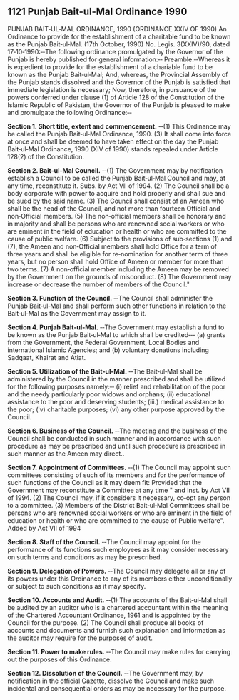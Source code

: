 ## 1121 Punjab Bait-ul-Mal Ordinance 1990
 
PUNJAB BAIT‑UL‑MAL ORDINANCE, 1990
(ORDINANCE XXIV OF 1990)
An Ordinance to provide for the establishment of a charitable fund to be known as the Punjab Bait‑ul‑Mal.
(17th October, 1990)
No. Legis. 3(XXIV)/90, dated 17‑10‑1990:‑‑The following ordinance promulgated by the Governor of the Punjab is hereby published for general information:‑‑
Preamble.‑‑Whereas it is expedient to provide for the establishment of a chariable fund to be known as the Punjab Bait‑ul‑Mal;
And, whereas, the Provincial Assembly of the Punjab stands dissolved and the Governor of the Punjab is satisfied that immediate legislation is necessary;
Now, therefore, in pursuance of the powers conferred under clause (1) of Article 128 of the Constitution of the Islamic Republic of Pakistan, the Governor of the Punjab is pleased to make and promulgate the following Ordinance:‑‑


**Section 1. Short title, extent and commencement.**
‑‑(1) This Ordinance may be called the Punjab Bait‑ul‑Mal Ordinance, 1990.
   (3) It shall come into force at once and shall be deemed to have taken effect on the day the Punjab Bait‑ul‑Mal Ordinance, 1990 (XIV of 1990) stands repealed under Article 128(2) of the Constitution.

 

**Section 2. Bait‑ul‑Mal Council.**
‑‑(1) The Government may by notification establish a Council to be called the Punjab Bait‑ul‑Mal Council and may, at any time, reconstitute it.
   Subs. by Act VII of 1994.
   (2) The Council shall be a body corporate with power to acquire and hold properly and shall sue and be sued by the said name.
   (3) The Council shall consist of an Ameen who shall be the head of the Council, and not more than fourteen Official and non‑Official members.
   (5) The non‑official members shall be honorary and in majority and shall be persons who are renowned social workers or who are eminent in the field of education or health or who are committed to the cause of public welfare.
   (6) Subject to the provisions of sub‑sections (1) and (7), the Ameen and non‑Official members shall hold Office for a term of three years and shall be eligible for re‑nomination for another term of three years, but no person shall hold Office of Ameen or member for more than two terms.
   (7) A non‑official member including the Ameen may be removed by the Government on the grounds of misconduct.
   (8) The Government may increase or decrease the number of members of the Council."

 

**Section 3. Function of the Council.**
‑‑The Council shall administer the Punjab Bait‑ul‑Mal and shall perform such other functions in relation to the Bait‑ul‑Mal as the Government may assign to it.

 

**Section 4. Punjab Bait‑ul‑Mal.**
‑‑The Government may establish a fund to be known as the Punjab Bait‑ul‑Mal to which shall be credited‑‑‑
   (a) grants from the Government, the Federal Government, Local Bodies and international Islamic Agencies; and
   (b) voluntary donations including Sadqaat, Khairat and Atiat.

 

**Section 5. Utilization of the Bait‑ul‑Mal.**
‑‑The Bait‑ul‑Mal shall be administered by the Council in the manner prescribed and shall be utilized for the following purposes namely:‑‑
   (i) relief and rehabilitation of the poor and the needy particularly poor widows and orphans;
   (ii) educational assistance to the poor and deserving students;
   (iii.) medical assistance to the poor;
   (iv) charitable purposes;
   (vi) any other purpose approved by the Council.

 

**Section 6. Business of the Council.**
‑‑The meeting and the business of the Council shall be conducted in such manner and in accordance with such procedure as may be prescribed and until such procedure is prescribed in such manner as the Ameen may direct..

 

**Section 7. Appointment of Committees.**
‑‑(1) The Council may appoint such committees consisting of such of its members and for the performance of such functions of the Council as it may deem fit:
   Provided that the Government may reconstitute a Committee at any time " and
   Inst. by Act VII of 1994.
   (2) The Council may, if it considers it necessary, co‑opt any person to a committee.
   (3) Members of the District Bait‑ul‑Mal Committees shall be persons who are renowned social workers or who are eminent in the field of education or health or who are committed to the cause of Public welfare".
   Added by Act VII of 1994

 

**Section 8. Staff of the Council.**
‑‑The Council may appoint for the performance of its functions such employees as it may consider necessary on such terms and conditions as may be prescribed.

 

**Section 9. Delegation of Powers.**
‑‑The Council may delegate all or any of its powers under this Ordinance to any of its members either unconditionally or subject to such conditions as it may specify.

 

**Section 10. Accounts and Audit.**
‑‑(1) The accounts of the Bait‑ul‑Mal shall be audited by an auditor who is a chartered accountant within the meaning of the Chartered Accountant Ordinance, 1961 and is appointed by the Council for the purpose.
    (2) The Council shall produce all books of accounts and documents and furnish such explanation and information as the auditor may require for the purposes of audit.

 

**Section 11. Power to make rules.**
‑‑The Council may make rules for carrying out the purposes of this Ordinance.

 

**Section 12. Dissolution of the Council.**
‑‑The Government may, by notification in the official Gazette, dissolve the Council and make such incidental and consequential orders as may be necessary for the purpose.

